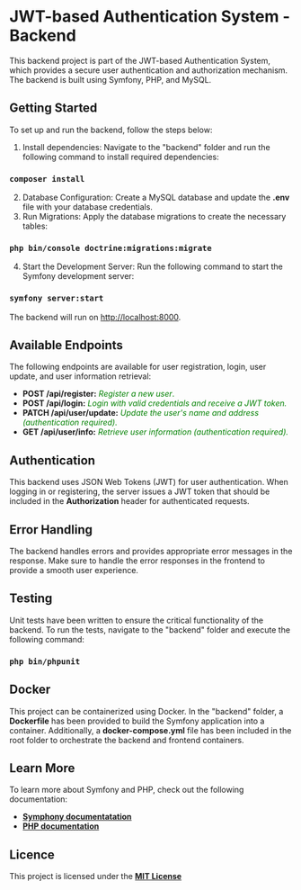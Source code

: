 #  JWT-based Authentication System - Backend
 This backend project is part of the JWT-based Authentication System, which provides a secure user authentication and authorization mechanism. The backend is built using Symfony, PHP, and MySQL.

## Getting Started

To set up and run the backend, follow the steps below:

1. Install dependencies: Navigate to the "backend" folder and run the following command to install required dependencies:

### `composer install`

2. Database Configuration: Create a MySQL database and update the **.env** file with your database credentials.
3. Run Migrations: Apply the database migrations to create the necessary tables:

### `php bin/console doctrine:migrations:migrate`

4. Start the Development Server: Run the following command to start the Symfony development server:

### `symfony server:start`

The backend will run on [http://localhost:8000](http://localhost:8000).


## Available Endpoints

The following endpoints are available for user registration, login, user update, and user information retrieval:

- **POST /api/register:** <span style="color: #008000;">_Register a new user_.</span>
- **POST /api/login:** <span style="color: #008000;">_Login with valid credentials and receive a JWT token._</span>
- **PATCH /api/user/update:** <span style="color: #008000;">_Update the user's name and address (authentication required)._</span>
- **GET /api/user/info:** <span style="color: #008000;">_Retrieve user information (authentication required)._</span>


## Authentication
This backend uses JSON Web Tokens (JWT) for user authentication. When logging in or registering, the server issues a JWT token that should be included in the **Authorization** header for authenticated requests.


## Error Handling
The backend handles errors and provides appropriate error messages in the response. Make sure to handle the error responses in the frontend to provide a smooth user experience.


## Testing
Unit tests have been written to ensure the critical functionality of the backend. To run the tests, navigate to the "backend" folder and execute the following command:
### `php bin/phpunit`


## Docker
This project can be containerized using Docker. In the "backend" folder, a **Dockerfile** has been provided to build the Symfony application into a container. Additionally, a **docker-compose.yml** file has been included in the root folder to orchestrate the backend and frontend containers.


## Learn More
To learn more about Symfony and PHP, check out the following documentation:

- **[Symphony documentatation](https://symfony.com/doc/current/index.html)**
- **[PHP documentation](https://www.php.net/docs.php)**

## Licence

This project is licensed under the **[MIT License](https://opensource.org/license/mit/)**
